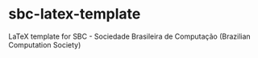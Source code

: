 # sbc-latex-template
LaTeX template for SBC - Sociedade Brasileira de Computação (Brazilian Computation Society)
